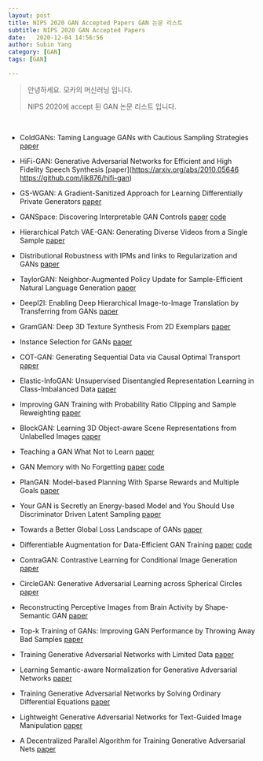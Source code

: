 ```yaml
---
layout: post
title: NIPS 2020 GAN Accepted Papers GAN 논문 리스트
subtitle: NIPS 2020 GAN Accepted Papers
date:   2020-12-04 14:56:56
author: Subin Yang
category: [GAN]
tags: [GAN]

---
```






> 안녕하세요. 모카의 머신러닝 입니다.
>
> NIPS 2020에 accept 된 GAN 논문 리스트 입니다.

<br>







- ColdGANs: Taming Language GANs with Cautious Sampling Strategies  [paper](https://arxiv.org/abs/2006.04643)



- HiFi-GAN: Generative Adversarial Networks for Efficient and High Fidelity Speech Synthesis [paper](https://arxiv.org/abs/2010.05646  https://github.com/jik876/hifi-gan)



- GS-WGAN: A Gradient-Sanitized Approach for Learning Differentially Private Generators  [paper](https://arxiv.org/abs/2006.08265)



- GANSpace: Discovering Interpretable GAN Controls [paper](https://arxiv.org/abs/2004.02546)  [code](https://github.com/harskish/ganspace)



- Hierarchical Patch VAE-GAN: Generating Diverse Videos from a Single Sample [paper](https://arxiv.org/abs/2006.12226)



- Distributional Robustness with IPMs and links to Regularization and GANs  [paper](https://arxiv.org/abs/2006.04349)



- TaylorGAN: Neighbor-Augmented Policy Update for Sample-Efficient Natural Language Generation  [paper](https://arxiv.org/abs/2011.13527)



- DeepI2I: Enabling Deep Hierarchical Image-to-Image Translation by Transferring from GANs  [paper](https://arxiv.org/abs/2011.05867)



- GramGAN: Deep 3D Texture Synthesis From 2D Exemplars  [paper](https://arxiv.org/abs/2006.16112)



- Instance Selection for GANs  [paper](https://arxiv.org/abs/2007.15255)



- COT-GAN: Generating Sequential Data via Causal Optimal Transport  [paper](https://arxiv.org/abs/2006.08571)



- Elastic-InfoGAN: Unsupervised Disentangled Representation Learning in Class-Imbalanced Data  [paper](https://arxiv.org/abs/1910.01112)



- Improving GAN Training with Probability Ratio Clipping and Sample Reweighting  [paper](https://arxiv.org/abs/2006.06900)



- BlockGAN: Learning 3D Object-aware Scene Representations from Unlabelled Images  [paper](https://arxiv.org/abs/2002.08988)



- Teaching a GAN What Not to Learn  [paper](https://arxiv.org/abs/2010.15639)



- GAN Memory with No Forgetting  [paper](https://arxiv.org/abs/2006.07543)  [code](https://github.com/MiaoyunZhao/GANmemory_LifelongLearning)



- PlanGAN: Model-based Planning With Sparse Rewards and Multiple Goals  [paper](https://arxiv.org/abs/2006.00900)



- Your GAN is Secretly an Energy-based Model and You Should Use Discriminator Driven Latent Sampling  [paper](https://neurips.cc/Conferences/2020/Schedule?showEvent=17493)



- Towards a Better Global Loss Landscape of GANs  [paper](https://arxiv.org/abs/2011.04926)



- Differentiable Augmentation for Data-Efficient GAN Training  [paper](https://arxiv.org/abs/2006.10738) [code](https://github.com/mit-han-lab/data-efficient-gans)







- ContraGAN: Contrastive Learning for Conditional Image Generation [paper](https://arxiv.org/abs/2006.12681)



- CircleGAN: Generative Adversarial Learning across Spherical Circles  [paper](https://arxiv.org/abs/2011.12486)



- Reconstructing Perceptive Images from Brain Activity by Shape-Semantic GAN  [paper](https://papers.nips.cc/paper/2020/hash/9813b270ed0288e7c0388f0fd4ec68f5-Abstract.html)



- Top-k Training of GANs: Improving GAN Performance by Throwing Away Bad Samples  [paper](https://arxiv.org/abs/2002.06224)



- Training Generative Adversarial Networks with Limited Data  [paper](https://arxiv.org/abs/2006.06676)



- Learning Semantic-aware Normalization for Generative Adversarial Networks  [paper](https://papers.nips.cc/paper/2020/hash/f885a14eaf260d7d9f93c750e1174228-Abstract.html)



- Training Generative Adversarial Networks by Solving Ordinary Differential Equations  [paper](https://arxiv.org/abs/2010.15040)



- Lightweight Generative Adversarial Networks for Text-Guided Image Manipulation  [paper](https://arxiv.org/abs/2010.12136)



- A Decentralized Parallel Algorithm for Training Generative Adversarial Nets [paper](https://arxiv.org/abs/1910.12999)





 